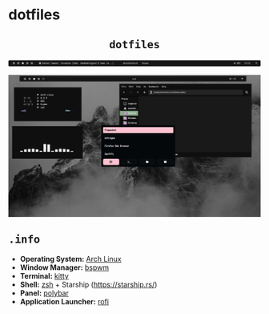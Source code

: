 # dotfiles
<h2 align="center"> 
 <samp> dotfiles  </samp>
</h2>

<p align="center">
  <img src="polybar.png">
</p>
<p align="center">
  <img src="2.png">
</p>

## <samp> .info </samp>
- **Operating System:** [Arch Linux](https://archlinux.org/)
- **Window Manager:** [bspwm](https://github.com/baskerville/bspwm)
- **Terminal:** [kitty](https://sw.kovidgoyal.net/kitty/)
- **Shell:** [zsh](https://www.zsh.org/) + Starship (https://starship.rs/)
- **Panel:** [polybar](https://github.com/polybar/polybar)
- **Application Launcher:** [rofi](https://github.com/davatorium/rofi)

